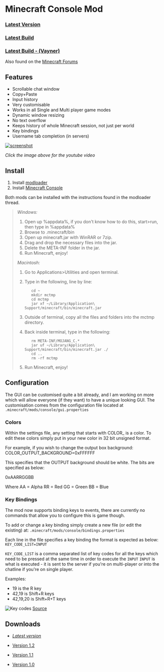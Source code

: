 Minecraft Console Mod
=====================

### [Latest Version](http://dl.dropbox.com/u/8016309/Minecraft%20Console/Minecraft_Console_latest.zip)
### [Latest Build](http://dl.dropbox.com/u/8016309/Minecraft%20Console/Minecraft_Console_Snapshot.zip)
### [Latest Build - (Vayner)](http://dl.dropbox.com/u/7974944/Minecraft%20Console/Minecraft_Console.zip)

Also found on the [Minecraft Forums](http://www.minecraftforum.net/topic/680231-100-minecraft-console-v11-updated/)

Features 
--------

 - Scrollable chat window
 - Copy+Paste
 - Input history
 - Very customisable
 - Works in all Single and Multi player game modes
 - Dynamic window resizing
 - No text overflow
 - Keeps history of whole Minecraft session, not just per world
 - Key bindings
 - Username tab completion (in servers)

[![screenshot](http://i.imgur.com/rFDH3.png)](http://www.youtube.com/watch?v=UfY-AnGmJ3w)

*Click the image above for the youtube video*

Install
-------

 1. Install [modloader](http://www.minecraftforum.net/topic/75440-v11-risugamis-mods-everything-updated/)
 2. Install [Minecraft Console](http://dl.dropbox.com/u/8016309/Minecraft%20Console/Minecraft_Console_latest.zip)
 
Both mods can be installed with the instructions found in the modloader thread.

>*Windows:*
>
> 1. Open up %appdata%, if you don't know how to do this, start>run, then type in %appdata%
> 2. Browse to .minecraft/bin
> 3. Open up minecraft.jar with WinRAR or 7zip.
> 4. Drag and drop the necessary files into the jar.
> 5. Delete the META-INF folder in the jar.
> 6. Run Minecraft, enjoy!
>
>*Macintosh:*
>
> 1. Go to Applications>Utilities and open terminal.
> 2. Type in the following, line by line: 
>
>           cd ~
>           mkdir mctmp
>           cd mctmp
>           jar xf ~/Library/Application\ Support/minecraft/bin/minecraft.jar
>
> 3. Outside of terminal, copy all the files and folders into the mctmp directory.
> 4. Back inside terminal, type in the following:
>
>           rm META-INF/MOJANG_C.*
>           jar uf ~/Library/Application\ Support/minecraft/bin/minecraft.jar ./
>           cd ..
>           rm -rf mctmp
>
> 5. Run Minecraft, enjoy!

Configuration
------------

The GUI can be customised quite a bit already, and I am working on more which will allow everyone (if they want) to have a unique looking GUI. The customisation comes from the configuration file located at `.minecraft/mods/console/gui.properties`

### Colors

Within the settings file, any setting that starts with COLOR_ is a color. To edit these colors simply put in your new color in 32 bit unsigned format.

For example, if you wish to change the output box background:
COLOR_OUTPUT_BACKGROUND=0xFFFFFF

This specifies that the OUTPUT background should be white. The bits are specified as below:

0xAARRGGBB

Where
AA = Alpha
RR = Red
GG = Green
BB = Blue

### Key Bindings

The mod now supports binding keys to events, there are currently no commands that allow you to configure this is game though.

To add or change a key binding simply create a new file (or edit the existing) at: `.minecraft/mods/console/bindings.properties`

Each line in the file specifies a key binding the format is expected as below:
`KEY_CODE_LIST=INPUT`

`KEY_CODE_LIST` is a comma separated list of key codes for all the keys which need to be pressed at the same time in order to execute the `INPUT`
`INPUT` is what is executed - it is sent to the server if you're on multi-player or into the chatline if you're on single player.

Examples:
 - 19 is the R key
 - 42,19 is Shift+R keys
 - 42,19,20 is Shift+R+T keys

![Key codes](http://i.imgur.com/2vy5o.png)
[Source](http://www.minecraftwiki.net/wiki/Key_Codes)

Downloads
------------
 - [*Latest version*](http://dl.dropbox.com/u/8016309/Minecraft%20Console/Minecraft_Console_latest.zip)


 - [Version 1.2](http://dl.dropbox.com/u/8016309/Minecraft%20Console/Minecraft_Console_1.2.zip)
 - [Version 1.1](http://dl.dropbox.com/u/8016309/Minecraft%20Console/Minecraft_Console_1.1.zip)
 - [Version 1.0](http://dl.dropbox.com/u/8016309/Minecraft%20Console/Minecraft_Console_1.0.zip)


